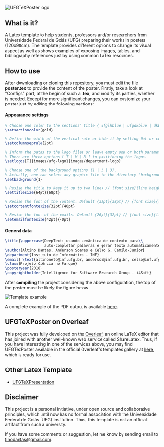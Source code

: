 ![UFGTeXPoster logo](https://raw.githubusercontent.com/altinodantas/ufgtexposter/master/images/ufgtexposter.png)

## What is it?
A Latex template to help students, professors and/or researchers from Universidade Federal de Goiás (UFG) preparing their works in posters (120x90cm). The template provides different options to change its visual aspect as well as shows examples of exposing images, tables, and bibliography references just by using common LaTex resources.

## How to use
After downloading or cloning this repository, you must edit the file **poster.tex** to provide the content of the poster. Firstly, take a look at "Configs" part, at the begin of such a **.tex**, and modify its parties, whether is needed. Except for more significant changes, you can customize your poster just by editing the following sections: 
  
  #### Appearance settings
  ```tex
  % Choose one color to the sections' title { ufglhblue | ufgdkblue | dkblue | black | gold }.
  \setsectioncolor{gold} 

  % Define the width of the vertical rule or hide it by setting 0pt or commenting the following command.  
  \setcolumnseprule{2pt}

  % Inform the paths to the logo files or leave empty one or both parameters. 
  % There are three options [ T | M | B ] to positioning the logos. 
  \setlogos[T]{images/ufg-logo}{images/department-logo}

  % Choose one of the background options {1 | 2 | 3}. 
  % Actually, one can select any graphic file in the directory 'backgrounds'. 
  \setbackground{1}

  % Resize the title to keep it up to two lines // {font size}{line height}
  \settitlesize{64pt}{68pt}

  % Resize the font of the content. Default {32pt}{38pt} // {font size}{line height}
  \setcontentfontesize{32pt}{40pt}
  
  % Resize the font of the emails. Default {26pt}{32pt} // {font size}{line height}
  \setemailfontesize{42pt}{40pt}
  ```
  #### General data
  ```tex
  \title{\uppercase{DeepText: usando semântica de contexto para\\ 
                    auto-completar palavras e gerar texto automaticamente}} 
  \author{Altino Dantas, Anderson Soares e Celso G. Camilo-Junior} 
  \department{Instituto de Informática - INF}
  \email{ \text{altinoneto@inf.ufg.br, anderson@inf.ufg.br, celso@inf.ufg.br} }
  \class{Projeto Ciência no Parque}
  \posteryear{2018}
  \copyrightholder{Intelligence for Software Research Group - i4Soft}
  ```
After **compiling** the project considering the above configuration, the top of the poster must be likely the figure below.  
  
  ![Template example](https://raw.githubusercontent.com/altinodantas/ufgtexposter/master/images/example.PNG)

A complete example of the PDF output is available [here](https://github.com/altinodantas/ufgtexposter/blob/master/images/template.png).

## UFGTeXPoster on Overleaf
This project was fully developed on the [Overleaf](https://www.overleaf.com), an online LaTeX editor that has joined with another well-known web service called ShareLatex. Thus, if you have interesting in one of the services above, you may find UFGTexPoster available in the official Overleaf's templates gallery at [here](https://www.overleaf.com/latex/templates/poster-ufg/rjwsyhyhkkfk), which is ready for use.

## Other Latex Template

- [UFGTeXPresentation](https://github.com/deuslirio/UFGTeX-Presentation)

## Disclaimer

This project is a personal initiative, under open source and collaborative principles, which until now has no formal association with the Universidade Federal de Goiás (UFG) institution. Thus, this template is not an official artifact from such a university.

If you have some comments or suggestion, let me know by sending email to tinodantas@gmail.com.
